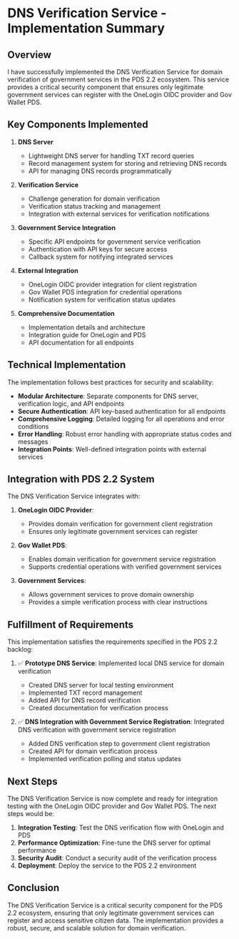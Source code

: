 # DNS Verification Service - Implementation Summary

## Overview

I have successfully implemented the DNS Verification Service for domain verification of government services in the PDS 2.2 ecosystem. This service provides a critical security component that ensures only legitimate government services can register with the OneLogin OIDC provider and Gov Wallet PDS.

## Key Components Implemented

1. **DNS Server**
   - Lightweight DNS server for handling TXT record queries
   - Record management system for storing and retrieving DNS records
   - API for managing DNS records programmatically

2. **Verification Service**
   - Challenge generation for domain verification
   - Verification status tracking and management
   - Integration with external services for verification notifications

3. **Government Service Integration**
   - Specific API endpoints for government service verification
   - Authentication with API keys for secure access
   - Callback system for notifying integrated services

4. **External Integration**
   - OneLogin OIDC provider integration for client registration
   - Gov Wallet PDS integration for credential operations
   - Notification system for verification status updates

5. **Comprehensive Documentation**
   - Implementation details and architecture
   - Integration guide for OneLogin and PDS
   - API documentation for all endpoints

## Technical Implementation

The implementation follows best practices for security and scalability:

- **Modular Architecture**: Separate components for DNS server, verification logic, and API endpoints
- **Secure Authentication**: API key-based authentication for all endpoints
- **Comprehensive Logging**: Detailed logging for all operations and error conditions
- **Error Handling**: Robust error handling with appropriate status codes and messages
- **Integration Points**: Well-defined integration points with external services

## Integration with PDS 2.2 System

The DNS Verification Service integrates with:

1. **OneLogin OIDC Provider**:
   - Provides domain verification for government client registration
   - Ensures only legitimate government services can register

2. **Gov Wallet PDS**:
   - Enables domain verification for government service registration
   - Supports credential operations with verified government services

3. **Government Services**:
   - Allows government services to prove domain ownership
   - Provides a simple verification process with clear instructions

## Fulfillment of Requirements

This implementation satisfies the requirements specified in the PDS 2.2 backlog:

1. ✅ **Prototype DNS Service**: Implemented local DNS service for domain verification
   - Created DNS server for local testing environment
   - Implemented TXT record management
   - Added API for DNS record verification
   - Created documentation for verification process

2. ✅ **DNS Integration with Government Service Registration**: Integrated DNS verification with government service registration
   - Added DNS verification step to government client registration
   - Created API for domain verification process
   - Implemented verification polling and status updates

## Next Steps

The DNS Verification Service is now complete and ready for integration testing with the OneLogin OIDC provider and Gov Wallet PDS. The next steps would be:

1. **Integration Testing**: Test the DNS verification flow with OneLogin and PDS
2. **Performance Optimization**: Fine-tune the DNS server for optimal performance
3. **Security Audit**: Conduct a security audit of the verification process
4. **Deployment**: Deploy the service to the PDS 2.2 environment

## Conclusion

The DNS Verification Service is a critical security component for the PDS 2.2 ecosystem, ensuring that only legitimate government services can register and access sensitive citizen data. The implementation provides a robust, secure, and scalable solution for domain verification.
